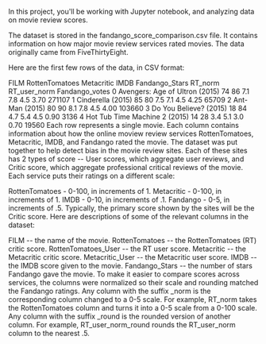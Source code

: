 In this project, you'll be working with Jupyter notebook, and analyzing data on movie review scores. 

The dataset is stored in the fandango_score_comparison.csv file. 
It contains information on how major movie review services rated movies. 
The data originally came from FiveThirtyEight.

Here are the first few rows of the data, in CSV format:

FILM	RottenTomatoes	Metacritic	IMDB	Fandango_Stars	RT_norm	RT_user_norm	Fandango_votes
0	Avengers: Age of Ultron (2015)	74	86	7.1	7.8	4.5	3.70	271107
1	Cinderella (2015)	85	80	7.5	7.1	4.5	4.25	65709
2	Ant-Man (2015)	80	90	8.1	7.8	4.5	4.00	103660
3	Do You Believe? (2015)	18	84	4.7	5.4	4.5	0.90	3136
4	Hot Tub Time Machine 2 (2015)	14	28	3.4	5.1	3.0	0.70	19560
Each row represents a single movie. Each column contains information about how the online moview review services RottenTomatoes, Metacritic, IMDB, and Fandango rated the movie. The dataset was put together to help detect bias in the movie review sites. Each of these sites has 2 types of score -- User scores, which aggregate user reviews, and Critic score, which aggregate professional critical reviews of the movie. Each service puts their ratings on a different scale:

RottenTomatoes - 0-100, in increments of 1.
Metacritic - 0-100, in increments of 1.
IMDB - 0-10, in increments of .1.
Fandango - 0-5, in increments of .5.
Typically, the primary score shown by the sites will be the Critic score. Here are descriptions of some of the relevant columns in the dataset:

FILM -- the name of the movie.
RottenTomatoes -- the RottenTomatoes (RT) critic score.
RottenTomatoes_User -- the RT user score.
Metacritic -- the Metacritic critic score.
Metacritic_User -- the Metacritic user score.
IMDB -- the IMDB score given to the movie.
Fandango_Stars -- the number of stars Fandango gave the movie.
To make it easier to compare scores across services, the columns were normalized so their scale and rounding matched the Fandango ratings. Any column with the suffix _norm is the corresponding column changed to a 0-5 scale. For example, RT_norm takes the RottenTomatoes column and turns it into a 0-5 scale from a 0-100 scale. Any column with the suffix _round is the rounded version of another column. For example, RT_user_norm_round rounds the RT_user_norm column to the nearest .5.
